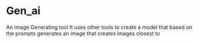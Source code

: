 # Gen_ai
An image Generating tool
It uses other tools to create a model that based on the prompts generates an image that creates images closest to 
